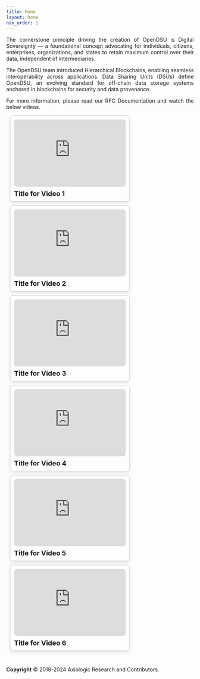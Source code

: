 ```yaml
---
title: Home
layout: home
nav_order: 1
---
```


<p style='text-align: justify;'>The cornerstone principle driving the creation of OpenDSU is Digital Sovereignty — a foundational concept advocating for individuals, citizens, enterprises, organizations, and states to retain maximum control over their data, independent of intermediaries.
</p>

<p style='text-align: justify;'>The OpenDSU team introduced Hierarchical Blockchains, enabling seamless interoperability across applications. Data Sharing Units (DSUs) define OpenDSU, an evolving standard for off-chain data storage systems anchored in blockchains for security and data provenance.
</p>

<p style='text-align: justify;'>For more information, please read our RFC Documentation and watch the below videos.</p>


<html lang="en">
<head>
<meta charset="UTF-8">
<meta name="viewport" content="width=device-width, initial-scale=1.0">
<title>YouTube Video Cards</title>
<style>
  .card {
    width: 300px;
    border: 1px solid #ccc;
    border-radius: 8px;
    margin: 10px;
    padding: 10px;
    box-shadow: 0 4px 8px rgba(0, 0, 0, 0.1);
  }
  .card iframe {
    width: 100%;
    height: 180px;
    border: none;
    border-radius: 8px;
  }
  .title {
    font-size: 18px;
    font-weight: bold;
    margin-top: 8px;
  }
</style>
</head>
<body>

<div class="card">
  <iframe src="https://www.youtube.com/embed/VIDEO_ID_1" frameborder="0" allowfullscreen></iframe>
  <div class="title">Title for Video 1</div>
</div>

<div class="card">
  <iframe src="https://www.youtube.com/embed/VIDEO_ID_2" frameborder="0" allowfullscreen></iframe>
  <div class="title">Title for Video 2</div>
</div>

<div class="card">
  <iframe src="https://www.youtube.com/embed/VIDEO_ID_3" frameborder="0" allowfullscreen></iframe>
  <div class="title">Title for Video 3</div>
</div>

<div class="card">
  <iframe src="https://www.youtube.com/embed/VIDEO_ID_4" frameborder="0" allowfullscreen></iframe>
  <div class="title">Title for Video 4</div>
</div>

<div class="card">
  <iframe src="https://www.youtube.com/embed/VIDEO_ID_5" frameborder="0" allowfullscreen></iframe>
  <div class="title">Title for Video 5</div>
</div>

<div class="card">
  <iframe src="https://www.youtube.com/embed/VIDEO_ID_6" frameborder="0" allowfullscreen></iframe>
  <div class="title">Title for Video 6</div>
</div>

</body>
</html>


<br>

 **Copyright** © 2018-2024 Axiologic Research and Contributors.